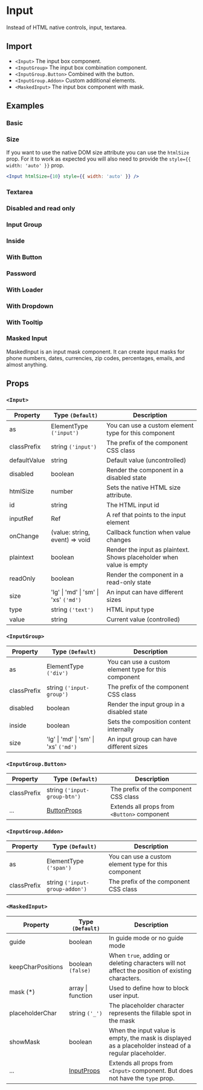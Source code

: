 # Input

Instead of HTML native controls, input, textarea.

## Import

<!--{include:<import-guide>}-->

- `<Input>` The input box component.
- `<InputGroup>` The input box combination component.
- `<InputGroup.Button>` Combined with the button.
- `<InputGroup.Addon>` Custom additional elements.
- `<MaskedInput>` The input box component with mask.

## Examples

### Basic

<!--{include:`basic.md`}-->

### Size

<!--{include:`size.md`}-->

If you want to use the native DOM size attribute you can use the `htmlSize` prop.
For it to work as expected you will also need to provide the `style={{ width: 'auto' }}` prop.

```jsx
<Input htmlSize={10} style={{ width: 'auto' }} />
```

### Textarea

<!--{include:`textarea.md`}-->

### Disabled and read only

<!--{include:`disabled.md`}-->

### Input Group

<!--{include:`input-group.md`}-->

### Inside

<!--{include:`input-group-inside.md`}-->

### With Button

<!--{include:`input-group-button.md`}-->

### Password

<!--{include:`input-group-password.md`}-->

### With Loader

<!--{include:`input-group-loader.md`}-->

### With Dropdown

<!--{include:`input-group-dropdown.md`}-->

### With Tooltip

<!--{include:`tooltip.md`}-->

### Masked Input

MaskedInput is an input mask component. It can create input masks for phone numbers, dates, currencies, zip codes, percentages, emails, and almost anything.

<!--{include:`masked-input.md`}-->

## Props

### `<Input>`

| Property     | Type `(Default)`                      | Description                                                          |
| ------------ | ------------------------------------- | -------------------------------------------------------------------- |
| as           | ElementType `('input')`               | You can use a custom element type for this component                 |
| classPrefix  | string `('input')`                    | The prefix of the component CSS class                                |
| defaultValue | string                                | Default value (uncontrolled)                                         |
| disabled     | boolean                               | Render the component in a disabled state                             |
| htmlSize     | number                                | Sets the native HTML size attribute.                                 |
| id           | string                                | The HTML input id                                                    |
| inputRef     | Ref                                   | A ref that points to the input element                               |
| onChange     | (value: string, event) => void        | Callback function when value changes                                 |
| plaintext    | boolean                               | Render the input as plaintext. Shows placeholder when value is empty |
| readOnly     | boolean                               | Render the component in a read-only state                            |
| size         | 'lg' \| 'md' \| 'sm' \| 'xs' `('md')` | An input can have different sizes                                    |
| type         | string `('text')`                     | HTML input type                                                      |
| value        | string                                | Current value (controlled)                                           |

### `<InputGroup>`

| Property    | Type `(Default)`                      | Description                                          |
| ----------- | ------------------------------------- | ---------------------------------------------------- |
| as          | ElementType `('div')`                 | You can use a custom element type for this component |
| classPrefix | string `('input-group')`              | The prefix of the component CSS class                |
| disabled    | boolean                               | Render the input group in a disabled state           |
| inside      | boolean                               | Sets the composition content internally              |
| size        | 'lg' \| 'md' \| 'sm' \| 'xs' `('md')` | An input group can have different sizes              |

### `<InputGroup.Button>`

| Property    | Type `(Default)`             | Description                                 |
| ----------- | ---------------------------- | ------------------------------------------- |
| classPrefix | string `('input-group-btn')` | The prefix of the component CSS class       |
| ...         | [ButtonProps][ButtonProps]   | Extends all props from `<Button>` component |

[ButtonProps]: /components/button/#props

### `<InputGroup.Addon>`

| Property    | Type `(Default)`               | Description                                          |
| ----------- | ------------------------------ | ---------------------------------------------------- |
| as          | ElementType `('span')`         | You can use a custom element type for this component |
| classPrefix | string `('input-group-addon')` | The prefix of the component CSS class                |

### `<MaskedInput>`

| Property          | Type `(Default)`         | Description                                                                                             |
| ----------------- | ------------------------ | ------------------------------------------------------------------------------------------------------- |
| guide             | boolean                  | In guide mode or no guide mode                                                                          |
| keepCharPositions | boolean `(false)`        | When `true`, adding or deleting characters will not affect the position of existing characters.         |
| mask (\*)         | array \| function        | Used to define how to block user input.                                                                 |
| placeholderChar   | string `('_')`           | The placeholder character represents the fillable spot in the mask                                      |
| showMask          | boolean                  | When the input value is empty, the mask is displayed as a placeholder instead of a regular placeholder. |
| ...               | [InputProps][InputProps] | Extends all props from `<Input>` component. But does not have the `type` prop.                          |

[InputProps]: /components/input/#props
